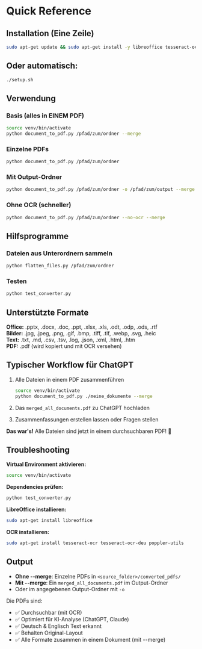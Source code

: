 # Quick Reference

## Installation (Eine Zeile)
```bash
sudo apt-get update && sudo apt-get install -y libreoffice tesseract-ocr tesseract-ocr-deu poppler-utils imagemagick && python3 -m venv venv && source venv/bin/activate && pip install -r requirements.txt
```

## Oder automatisch:
```bash
./setup.sh
```

## Verwendung

### Basis (alles in EINEM PDF)
```bash
source venv/bin/activate
python document_to_pdf.py /pfad/zum/ordner --merge
```

### Einzelne PDFs
```bash
python document_to_pdf.py /pfad/zum/ordner
```

### Mit Output-Ordner
```bash
python document_to_pdf.py /pfad/zum/ordner -o /pfad/zum/output --merge
```

### Ohne OCR (schneller)
```bash
python document_to_pdf.py /pfad/zum/ordner --no-ocr --merge
```

## Hilfsprogramme

### Dateien aus Unterordnern sammeln
```bash
python flatten_files.py /pfad/zum/ordner
```

### Testen
```bash
python test_converter.py
```

## Unterstützte Formate

**Office:** .pptx, .docx, .doc, .ppt, .xlsx, .xls, .odt, .odp, .ods, .rtf  
**Bilder:** .jpg, .jpeg, .png, .gif, .bmp, .tiff, .tif, .webp, .svg, .heic  
**Text:** .txt, .md, .csv, .tsv, .log, .json, .xml, .html, .htm  
**PDF:** .pdf (wird kopiert und mit OCR versehen)

## Typischer Workflow für ChatGPT

1. Alle Dateien in einem PDF zusammenführen
   ```bash
   source venv/bin/activate
   python document_to_pdf.py ./meine_dokumente --merge
   ```

2. Das `merged_all_documents.pdf` zu ChatGPT hochladen

3. Zusammenfassungen erstellen lassen oder Fragen stellen

**Das war's!** Alle Dateien sind jetzt in einem durchsuchbaren PDF! 🎉

## Troubleshooting

**Virtual Environment aktivieren:**
```bash
source venv/bin/activate
```

**Dependencies prüfen:**
```bash
python test_converter.py
```

**LibreOffice installieren:**
```bash
sudo apt-get install libreoffice
```

**OCR installieren:**
```bash
sudo apt-get install tesseract-ocr tesseract-ocr-deu poppler-utils
```

## Output

- **Ohne --merge**: Einzelne PDFs in `<source_folder>/converted_pdfs/`
- **Mit --merge**: Ein `merged_all_documents.pdf` im Output-Ordner
- Oder im angegebenen Output-Ordner mit `-o`

Die PDFs sind:
- ✅ Durchsuchbar (mit OCR)
- ✅ Optimiert für KI-Analyse (ChatGPT, Claude)
- ✅ Deutsch & Englisch Text erkannt
- ✅ Behalten Original-Layout
- ✅ Alle Formate zusammen in einem Dokument (mit --merge)
